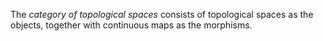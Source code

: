 The *category of topological spaces* consists of topological spaces as the objects, together with continuous maps as the morphisms.
